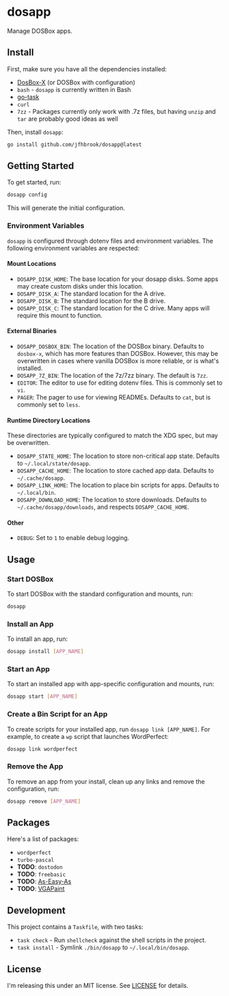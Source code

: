 # dosapp

Manage DOSBox apps.

## Install

First, make sure you have all the dependencies installed:

- [DosBox-X](https://dosbox-x.com/) (or DOSBox with configuration)
- `bash` - `dosapp` is currently written in Bash
- [go-task](https://taskfile.dev)
- `curl`
- `7zz` - Packages currently only work with .7z files, but having `unzip` and
  `tar` are probably good ideas as well

Then, install `dosapp`:

```sh
go install github.com/jfhbrook/dosapp@latest
```

## Getting Started

To get started, run:

```sh
dosapp config
```

This will generate the initial configuration.

### Environment Variables

`dosapp` is configured through dotenv files and environment variables. The
following environment variables are respected:

#### Mount Locations

- `DOSAPP_DISK_HOME`: The base location for your dosapp disks. Some apps may
  create custom disks under this location.
- `DOSAPP_DISK_A`: The standard location for the A drive.
- `DOSAPP_DISK_B`: The standard location for the B drive.
- `DOSAPP_DISK_C`: The standard location for the C drive. Many apps will
  require this mount to function.

#### External Binaries

- `DOSAPP_DOSBOX_BIN`: The location of the DOSBox binary. Defaults to
  `dosbox-x`, which has more features than DOSBox. However, this may be
  overwritten in cases where vanilla DOSBox is more reliable, or is what's
  installed.
- `DOSAPP_7Z_BIN`: The location of the 7z/7zz binary. The default is `7zz`.
- `EDITOR`: The editor to use for editing dotenv files. This is commonly set
  to `vi`.
- `PAGER`: The pager to use for viewing READMEs. Defaults to `cat`, but is
  commonly set to `less`.

#### Runtime Directory Locations

These directories are typically configured to match the XDG spec, but may be
overwritten.

- `DOSAPP_STATE_HOME`: The location to store non-critical app state. Defaults
  to `~/.local/state/dosapp`.
- `DOSAPP_CACHE_HOME`: The location to store cached app data. Defaults to
  `~/.cache/dosapp`.
- `DOSAPP_LINK_HOME`: The location to place bin scripts for apps. Defaults to
  `~/.local/bin`.
- `DOSAPP_DOWNLOAD_HOME`: The location to store downloads. Defaults to
  `~/.cache/dosapp/downloads`, and respects `DOSAPP_CACHE_HOME`.

#### Other

- `DEBUG`: Set to `1` to enable debug logging.

## Usage

### Start DOSBox

To start DOSBox with the standard configuration and mounts, run:

```sh
dosapp
```

### Install an App

To install an app, run:

```sh
dosapp install [APP_NAME]
```

### Start an App

To start an installed app with app-specific configuration and mounts, run:

```sh
dosapp start [APP_NAME]
```

### Create a Bin Script for an App

To create scripts for your installed app, run `dosapp link [APP_NAME]`.
For example, to create a `wp` script that launches WordPerfect:

```sh
dosapp link wordperfect
```

### Remove the App

To remove an app from your install, clean up any links and remove the
configuration, run:

```sh
dosapp remove [APP_NAME]
```

## Packages

Here's a list of packages:

- `wordperfect`
- `turbo-pascal`
- **TODO**: `dostodon`
- **TODO**: `freebasic`
- **TODO**: [As-Easy-As](http://www.triusinc.com/forums/viewtopic.php?t=10)
- **TODO**: [VGAPaint](https://www.bttr-software.de/products/vp386/)

## Development

This project contains a `Taskfile`, with two tasks:

- `task check` - Run `shellcheck` against the shell scripts in the project.
- `task install` - Symlink `./bin/dosapp` to `~/.local/bin/dosapp`.

## License

I'm releasing this under an MIT license. See [LICENSE](./LICENSE) for details.
